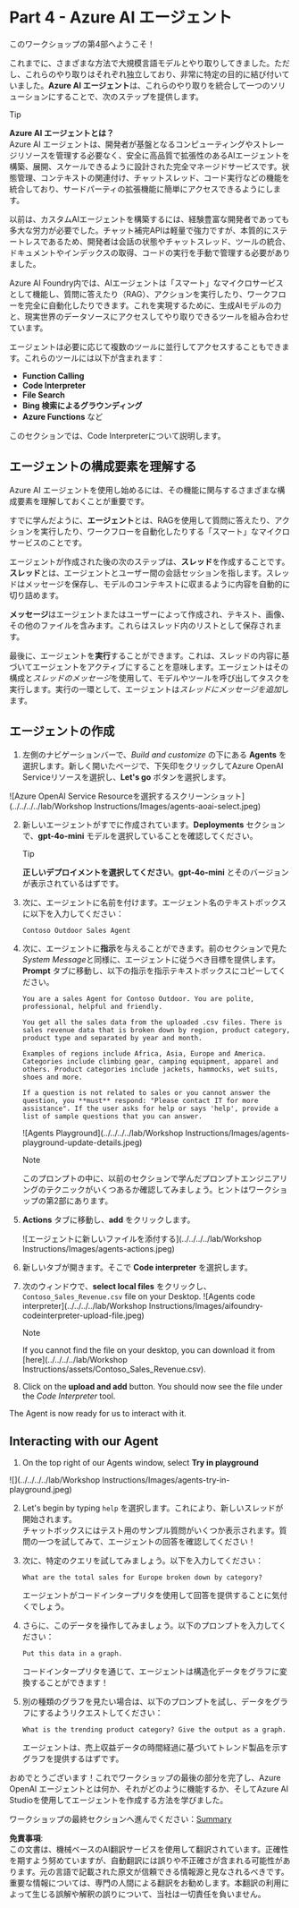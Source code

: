 # Part 4 - Azure AI エージェント

このワークショップの第4部へようこそ！

これまでに、さまざまな方法で大規模言語モデルとやり取りしてきました。ただし、これらのやり取りはそれぞれ独立しており、非常に特定の目的に結び付いていました。**Azure AI エージェント**は、これらのやり取りを統合して一つのソリューションにすることで、次のステップを提供します。

> [!TIP] 
> **Azure AI エージェントとは？**  
> Azure AI エージェントは、開発者が基盤となるコンピューティングやストレージリソースを管理する必要なく、安全に高品質で拡張性のあるAIエージェントを構築、展開、スケールできるように設計された完全マネージドサービスです。状態管理、コンテキストの関連付け、チャットスレッド、コード実行などの機能を統合しており、サードパーティの拡張機能に簡単にアクセスできるようにします。

以前は、カスタムAIエージェントを構築するには、経験豊富な開発者であっても多大な労力が必要でした。チャット補完APIは軽量で強力ですが、本質的にステートレスであるため、開発者は会話の状態やチャットスレッド、ツールの統合、ドキュメントやインデックスの取得、コードの実行を手動で管理する必要がありました。

Azure AI Foundry内では、AIエージェントは「スマート」なマイクロサービスとして機能し、質問に答えたり（RAG）、アクションを実行したり、ワークフローを完全に自動化したりできます。これを実現するために、生成AIモデルの力と、現実世界のデータソースにアクセスしてやり取りできるツールを組み合わせています。

エージェントは必要に応じて複数のツールに並行してアクセスすることもできます。これらのツールには以下が含まれます：
- **Function Calling**
- **Code Interpreter**
- **File Search**
- **Bing 検索によるグラウンディング**
- **Azure Functions** など

このセクションでは、Code Interpreterについて説明します。

## エージェントの構成要素を理解する

Azure AI エージェントを使用し始めるには、その機能に関与するさまざまな構成要素を理解しておくことが重要です。

すでに学んだように、**エージェント**とは、RAGを使用して質問に答えたり、アクションを実行したり、ワークフローを自動化したりする「スマート」なマイクロサービスのことです。

エージェントが作成された後の次のステップは、**スレッド**を作成することです。**スレッド**とは、エージェントとユーザー間の会話セッションを指します。スレッドはメッセージを保存し、モデルのコンテキストに収まるように内容を自動的に切り詰めます。

**メッセージ**はエージェントまたはユーザーによって作成され、テキスト、画像、その他のファイルを含みます。これらはスレッド内のリストとして保存されます。

最後に、エージェントを**実行**することができます。これは、スレッドの内容に基づいてエージェントをアクティブにすることを意味します。エージェントはその構成と*スレッドのメッセージ*を使用して、モデルやツールを呼び出してタスクを実行します。実行の一環として、エージェントは*スレッドにメッセージを追加*します。

## エージェントの作成

1. 左側のナビゲーションバーで、_Build and customize_ の下にある **Agents** を選択します。新しく開いたページで、下矢印をクリックしてAzure OpenAI Serviceリソースを選択し、**Let's go** ボタンを選択します。

![Azure OpenAI Service Resourceを選択するスクリーンショット](../../../../lab/Workshop Instructions/Images/agents-aoai-select.jpeg)

2. 新しいエージェントがすでに作成されています。**Deployments** セクションで、**gpt-4o-mini** モデルを選択していることを確認してください。

    >[!TIP] 
    > **正しいデプロイメントを選択してください**。**gpt-4o-mini** とそのバージョンが表示されているはずです。

3. 次に、エージェントに名前を付けます。エージェント名のテキストボックスに以下を入力してください：

    ```Contoso Outdoor Sales Agent```

4. 次に、エージェントに**指示**を与えることができます。前のセクションで見た*System Message*と同様に、エージェントに従うべき目標を提供します。**Prompt** タブに移動し、以下の指示を指示テキストボックスにコピーしてください。

    ``` 
    You are a sales Agent for Contoso Outdoor. You are polite, professional, helpful and friendly.

    You get all the sales data from the uploaded .csv files. There is sales revenue data that is broken down by region, product category, product type and separated by year and month.

    Examples of regions include Africa, Asia, Europe and America. Categories include climbing gear, camping equipment, apparel and others. Product categories include jackets, hammocks, wet suits, shoes and more. 

    If a question is not related to sales or you cannot answer the question, you **must** respond: "Please contact IT for more assistance". If the user asks for help or says 'help', provide a list of sample questions that you can answer.
    ```

    ![Agents Playground](../../../../lab/Workshop Instructions/Images/agents-playground-update-details.jpeg)

    >[!NOTE]
    >このプロンプトの中に、以前のセクションで学んだプロンプトエンジニアリングのテクニックがいくつあるか確認してみましょう。ヒントはワークショップの第2部にあります。

5. **Actions** タブに移動し、**add** をクリックします。

    ![エージェントに新しいファイルを添付する](../../../../lab/Workshop Instructions/Images/agents-actions.jpeg)

6. 新しいタブが開きます。そこで **Code interpreter** を選択します。

7. 次のウィンドウで、**select local files** をクリックし、`Contoso_Sales_Revenue.csv` file on your Desktop.
    ![Agents code interpreter](../../../../lab/Workshop Instructions/Images/aifoundry-codeinterpreter-upload-file.jpeg)

    >[!NOTE]
    > If you cannot find the file on your desktop, you can download it from [here](../../../../lab/Workshop Instructions/assets/Contoso_Sales_Revenue.csv).

7. Click on the **upload and add** button. You should now see the file under the *Code Interpreter* tool.

The Agent is now ready for us to interact with it.

## Interacting with our Agent

1. On the top right of our Agents window, select **Try in playground**

![](../../../../lab/Workshop Instructions/Images/agents-try-in-playground.jpeg)

2.  Let's begin by typing `help` を選択します。これにより、新しいスレッドが開始されます。  
チャットボックスにはテスト用のサンプル質問がいくつか表示されます。質問の一つを試してみて、エージェントの回答を確認してください！

8. 次に、特定のクエリを試してみましょう。以下を入力してください：

    ```What are the total sales for Europe broken down by category? ```

    エージェントがコードインタープリタを使用して回答を提供することに気付くでしょう。

9. さらに、このデータを操作してみましょう。以下のプロンプトを入力してください：

    ```Put this data in a graph. ```

    コードインタープリタを通じて、エージェントは構造化データをグラフに変換することができます！

10. 別の種類のグラフを見たい場合は、以下のプロンプトを試し、データをグラフにするようリクエストしてください：

    ```What is the trending product category? Give the output as a graph. ```

    エージェントは、売上収益データの時間経過に基づいてトレンド製品を示すグラフを提供するはずです。

おめでとうございます！これでワークショップの最後の部分を完了し、Azure OpenAI エージェントとは何か、それがどのように機能するか、そしてAzure AI Studioを使用してエージェントを作成する方法を学びました。

ワークショップの最終セクションへ進んでください：[Summary](./07_Summary.md)

**免責事項**:  
この文書は、機械ベースのAI翻訳サービスを使用して翻訳されています。正確性を期すよう努めていますが、自動翻訳には誤りや不正確さが含まれる可能性があります。元の言語で記載された原文が信頼できる情報源と見なされるべきです。重要な情報については、専門の人間による翻訳をお勧めします。本翻訳の利用によって生じる誤解や解釈の誤りについて、当社は一切責任を負いません。